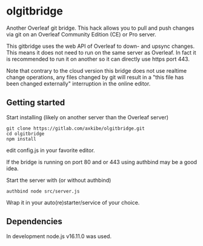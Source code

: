 # olgitbridge

Another Overleaf git bridge. This hack allows you to pull and push changes via git on an Overleaf Community Edition (CE) or Pro server.

This gitbridge uses the web API of Overleaf to down- and upsync changes. This means it does not need to run on the same server as Overleaf. In fact it is recommended to run it on another so it can directly use https port 443.

Note that contrary to the cloud version this bridge does not use realtime change operations, any files changed by git will result in a "this file has been changed externally" interruption in the online editor.

## Getting started

Start installing (likely on another server than the Overleaf server)

```
git clone https://gitlab.com/axkibe/olgitbridge.git
cd olgitbridge
npm install
```

edit config.js in your favorite editor.

If the bridge is running on port 80 and or 443 using authbind may be a good idea.

Start the server with (or without authbind)

```
authbind node src/server.js
```

Wrap it in your auto(re)starter/service of your choice.

## Dependencies

In development node.js v16.11.0 was used.
